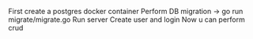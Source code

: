 First create a postgres docker container
Perform DB migration -> go run migrate/migrate.go
Run server
Create user and login
Now u can perform crud
